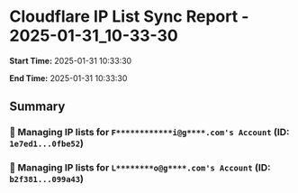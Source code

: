 # Cloudflare IP List Sync Report - 2025-01-31_10-33-30

**Start Time:** 2025-01-31 10:33:30

**End Time:** 2025-01-31 10:33:30

## Summary
### 📌 Managing IP lists for `F************i@g****.com's Account` (ID: `1e7ed1...0fbe52`)
### 📌 Managing IP lists for `L********o@g****.com's Account` (ID: `b2f381...099a43`)
